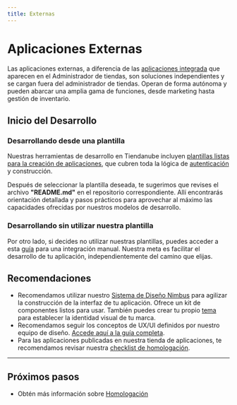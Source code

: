 ```yaml
---
title: Externas
---
```


# Aplicaciones Externas

Las aplicaciones externas, a diferencia de las [aplicaciones integrada](./native.md) que aparecen en el Administrador de tiendas, son soluciones independientes y se cargan fuera del administrador de tiendas. Operan de forma autónoma y pueden abarcar una amplia gama de funciones, desde marketing hasta gestión de inventario.

## Inicio del Desarrollo

### Desarrollando desde una plantilla

Nuestras herramientas de desarrollo en Tiendanube incluyen [plantillas listas para la creación de aplicaciones](../developer-tools/templates#tipos-de-template), que cubren toda la lógica de [autenticación](../applications/overview#autenticando-seu-aplicativo) y construcción.

Después de seleccionar la plantilla deseada, te sugerimos que revises el archivo **"README.md"** en el repositorio correspondiente. Allí encontrarás orientación detallada y pasos prácticos para aprovechar al máximo las capacidades ofrecidas por nuestros modelos de desarrollo.

### Desarrollando sin utilizar nuestra plantilla

Por otro lado, si decides no utilizar nuestras plantillas, puedes acceder a esta [guía](./authentication.md) para una integración manual. Nuestra meta es facilitar el desarrollo de tu aplicación, independientemente del camino que elijas.

## Recomendaciones

- Recomendamos utilizar nuestro [Sistema de Diseño Nimbus](../developer-tools/nimbus.md) para agilizar la construcción de la interfaz de tu aplicación. Ofrece un kit de componentes listos para usar. También puedes crear tu propio [tema](https://nimbus.tiendanube.com/es-AR/documentation/resources/themes) para establecer la identidad visual de tu marca.
- Recomendamos seguir los conceptos de UX/UI definidos por nuestro equipo de diseño. [Accede aquí a la guía completa](../design-guidelines/overview.md).
- Para las aplicaciones publicadas en nuestra tienda de aplicaciones, te recomendamos revisar nuestra [checklist de homologación](../homologation/overview.md).

---

## Próximos pasos

- Obtén más información sobre [Homologación](../homologation/overview.md)
